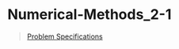 # Numerical-Methods_2-1
> [Problem Specifications](https://github.com/asifhaider/Numerical-Methods_2-1/tree/main/Problems)
